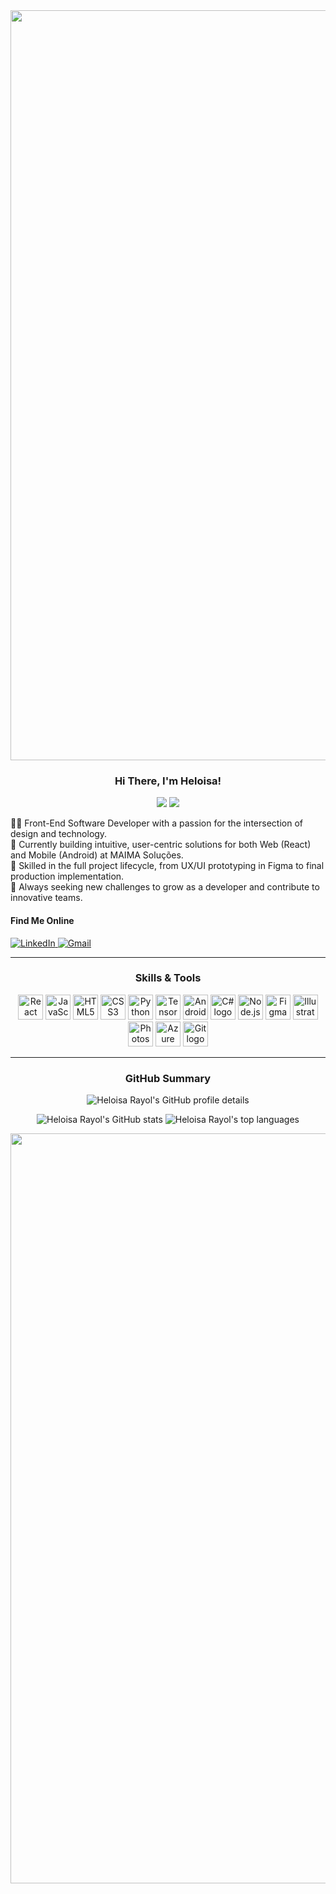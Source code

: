 <div align="center">
  <img width="1200px"  src="https://capsule-render.vercel.app/api?type=waving&height=150&color=0:BAFFFE,100:FF5494&fontAlign=33&descAlignY=36"/>
  <div>
    <h3>
      Hi There, I'm Heloisa!
    </h3>
    <img src="https://img.shields.io/badge/Front_end-FF5494?style=for-the-badge&logo=adobelightroomclassic&logoColor=white&labelColor=FF5494"/>
    <img src="https://img.shields.io/badge/Android-6EE2A4?style=for-the-badge&logo=adobelightroomclassic&logoColor=white&labelColor=FF5494"/>
      <p align="start">
      👩‍💻 Front-End Software Developer with a passion for the intersection of design and technology.<br>
      🚀 Currently building intuitive, user-centric solutions for both Web (React) and Mobile (Android) at MAIMA Soluções.<br>
      🎨 Skilled in the full project lifecycle, from UX/UI prototyping in Figma to final production implementation.<br>
      🌱 Always seeking new challenges to grow as a developer and contribute to innovative teams.<br>
    </p>
  <div align="start">
    <h4>
     Find Me Online
    </h4>
    <a href="https://www.linkedin.com/in/heloisa-rayol/" target="_blank">
      <img src="https://img.shields.io/badge/LinkedIn-0077B5?style=for-the-badge&logo=linkedin&logoColor=white" alt="LinkedIn">
    </a>
    <a href="mailto:helo.rayol@gmail.com" target="_blank">
      <img src="https://img.shields.io/badge/Gmail-D14836?style=for-the-badge&logo=gmail&logoColor=white" alt="Gmail">
    </a>
  </div>
</div>
    
  <hr>
 <div align="center">
  <h3>Skills & Tools</h3>
    <img src="https://cdn.jsdelivr.net/gh/devicons/devicon/icons/react/react-original.svg" height="40" alt="React logo"  />
    <img src="https://cdn.jsdelivr.net/gh/devicons/devicon/icons/javascript/javascript-original.svg" height="40" alt="JavaScript logo" />
    <img src="https://cdn.jsdelivr.net/gh/devicons/devicon/icons/html5/html5-original.svg" height="40" alt="HTML5 logo" />
    <img src="https://cdn.jsdelivr.net/gh/devicons/devicon/icons/css3/css3-original.svg" height="40" alt="CSS3 logo" />
    <img src="https://cdn.jsdelivr.net/gh/devicons/devicon/icons/python/python-original.svg" height="40" alt="Python logo" />
    <img src="https://cdn.jsdelivr.net/gh/devicons/devicon/icons/tensorflow/tensorflow-original.svg" height="40" alt="TensorFlow logo" />
    <img src="https://cdn.jsdelivr.net/gh/devicons/devicon/icons/android/android-original.svg" height="40" alt="Android logo" />
    <img src="https://cdn.jsdelivr.net/gh/devicons/devicon/icons/csharp/csharp-original.svg" height="40" alt="C# logo" />
    <img src="https://cdn.jsdelivr.net/gh/devicons/devicon/icons/nodejs/nodejs-original.svg" height="40" alt="Node.js logo" />
    <img src="https://cdn.jsdelivr.net/gh/devicons/devicon/icons/figma/figma-original.svg" height="40" alt="Figma logo" />
    <img src="https://cdn.jsdelivr.net/gh/devicons/devicon/icons/illustrator/illustrator-original.svg" height="40" alt="Illustrator logo" />
      <img src="https://cdn.jsdelivr.net/gh/devicons/devicon/icons/photoshop/photoshop-original.svg" height="40" alt="Photoshop logo" />
    <img src="https://cdn.jsdelivr.net/gh/devicons/devicon/icons/azure/azure-original.svg" height="40" alt="Azure logo" />
    <img src="https://cdn.jsdelivr.net/gh/devicons/devicon/icons/git/git-original.svg" height="40" alt="Git logo" />
</div>

<hr>

<div align="center">
  <h3>GitHub Summary</h3>
  <p>
    <img src="https://github-profile-summary-cards.vercel.app/api/cards/profile-details?username=heloisarayol&theme=radical" alt="Heloisa Rayol's GitHub profile details"/>
  </p>
  <p>
    <img src="https://github-profile-summary-cards.vercel.app/api/cards/stats?username=heloisarayol&theme=radical" alt="Heloisa Rayol's GitHub stats"/>
    <img src="https://github-profile-summary-cards.vercel.app/api/cards/repos-per-language?username=heloisarayol&theme=radical" alt="Heloisa Rayol's top languages"/>
  </p>
</div>
   
<img width="1200px"  src="https://capsule-render.vercel.app/api?type=waving&height=150&color=0:FF5494,100:BAFFFE&section=footer"/>
          
</div>


  

  



